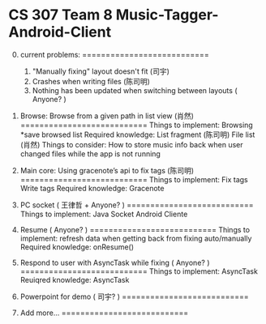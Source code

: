 CS 307
Team 8
Music-Tagger-Android-Client
===========================

0. current problems:
===========================
	1. "Manually fixing" layout doesn't fit (司宇)
	2. Crashes when writing files (陈司明)
	3. Nothing has been updated when switching between layouts ( Anyone? )

1. Browse:  Browse from a given path in list view (肖然)
===========================
	Things to implement:
		Browsing
		*save browsed list
	Required knowledge:
		List fragment (陈司明)
		File list (肖然)
	Things to consider:
		How to store music info back when user changed files while the app is not running

2. Main core: Using gracenote’s api to fix tags (陈司明)
===========================
	Things to implement:
		Fix tags
		Write tags
	Required knowledge:
		Gracenote

3. PC socket ( 王律哲 + Anyone? )
===========================
	Things to implement:
		Java Socket
		Android Cliente

4. Resume ( Anyone? )
===========================
	Things to implement:
		refresh data when getting back from fixing auto/manually
	Required knowledge:
		onResume()

5. Respond to user with AsyncTask while fixing ( Anyone? )
===========================
	Things to implement:
		AsyncTask
	Reuiqred knowledge:
		AsyncTask

6. Powerpoint for demo ( 司宇? )
===========================

7. Add more...
===========================
